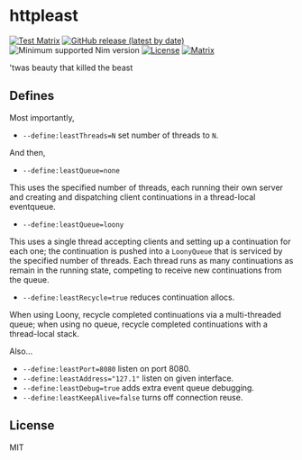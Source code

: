 # httpleast

[![Test Matrix](https://github.com/disruptek/httpleast/workflows/CI/badge.svg)](https://github.com/disruptek/httpleast/actions?query=workflow%3ACI)
[![GitHub release (latest by date)](https://img.shields.io/github/v/release/disruptek/httpleast?style=flat)](https://github.com/disruptek/httpleast/releases/latest)
![Minimum supported Nim version](https://img.shields.io/badge/nim-1.5.1%2B-informational?style=flat&logo=nim)
[![License](https://img.shields.io/github/license/disruptek/httpleast?style=flat)](#license)
[![Matrix](https://img.shields.io/badge/chat-on%20matrix-brightgreen)](https://matrix.to/#/#disruptek:matrix.org)

'twas beauty that killed the beast

## Defines

Most importantly,

- `--define:leastThreads=N` set number of threads to `N`.

And then,

- `--define:leastQueue=none`

This uses the specified number of threads, each running their own server and
creating and dispatching client continuations in a thread-local eventqueue.

- `--define:leastQueue=loony`

This uses a single thread accepting clients and setting up a continuation for
each one; the continuation is pushed into a `LoonyQueue` that is serviced by
the specified number of threads. Each thread runs as many continuations as
remain in the running state, competing to receive new continuations from the
queue.

- `--define:leastRecycle=true` reduces continuation allocs.

When using Loony, recycle completed continuations via a multi-threaded queue;
when using no queue, recycle completed continuations with a thread-local stack.

Also...

- `--define:leastPort=8080` listen on port 8080.
- `--define:leastAddress="127.1"` listen on given interface.
- `--define:leastDebug=true` adds extra event queue debugging.
- `--define:leastKeepAlive=false` turns off connection reuse.

## License
MIT
